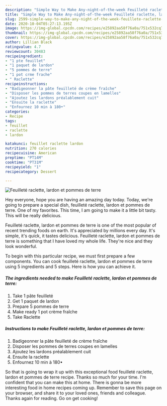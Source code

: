 ```yaml
---
description: "Simple Way to Make Any-night-of-the-week Feuilleté raclette, lardon et pommes de terre"
title: "Simple Way to Make Any-night-of-the-week Feuilleté raclette, lardon et pommes de terre"
slug: 2599-simple-way-to-make-any-night-of-the-week-feuillete-raclette-lardon-et-pommes-de-terre
date: 2020-10-04T05:27:13.195Z
image: https://img-global.cpcdn.com/recipes/e25892aa58f76a0a/751x532cq70/feuillete-raclette-lardon-et-pommes-de-terre-photo-principale-de-la-recette.jpg
thumbnail: https://img-global.cpcdn.com/recipes/e25892aa58f76a0a/751x532cq70/feuillete-raclette-lardon-et-pommes-de-terre-photo-principale-de-la-recette.jpg
cover: https://img-global.cpcdn.com/recipes/e25892aa58f76a0a/751x532cq70/feuillete-raclette-lardon-et-pommes-de-terre-photo-principale-de-la-recette.jpg
author: Lillian Black
ratingvalue: 4.7
reviewcount: 30483
recipeingredient:
- "1 pte feuillet"
- "1 paquet de lardon"
- "5 pommes de terre"
- "1 pot crme frache"
- " Raclette"
recipeinstructions:
- "Badigeonner la pâte feuilleté de crème fraîche"
- "Disposer les pommes de terres coupes en lamelles"
- "Ajoutez les lardons préalablement cuit"
- "Ensuite la raclette"
- "Enfournez 10 min à 180•"
categories:
- Recipe
tags:
- feuillet
- raclette
- lardon

katakunci: feuillet raclette lardon 
nutrition: 270 calories
recipecuisine: American
preptime: "PT14M"
cooktime: "PT31M"
recipeyield: "1"
recipecategory: Dessert

---
```



![Feuilleté raclette, lardon et pommes de terre](https://img-global.cpcdn.com/recipes/e25892aa58f76a0a/751x532cq70/feuillete-raclette-lardon-et-pommes-de-terre-photo-principale-de-la-recette.jpg)

Hey everyone, hope you are having an amazing day today. Today, we're going to prepare a special dish, feuilleté raclette, lardon et pommes de terre. One of my favorites. This time, I am going to make it a little bit tasty. This will be really delicious.

Feuilleté raclette, lardon et pommes de terre is one of the most popular of recent trending foods on earth. It's appreciated by millions every day. It's simple, it's quick, it tastes delicious. Feuilleté raclette, lardon et pommes de terre is something that I have loved my whole life. They're nice and they look wonderful.




To begin with this particular recipe, we must first prepare a few components. You can cook feuilleté raclette, lardon et pommes de terre using 5 ingredients and 5 steps. Here is how you can achieve it.

<!--inarticleads1-->

##### The ingredients needed to make Feuilleté raclette, lardon et pommes de terre:

1. Take 1 pâte feuilleté
1. Get 1 paquet de lardon
1. Prepare 5 pommes de terre
1. Make ready 1 pot crème fraîche
1. Take  Raclette




<!--inarticleads2-->

##### Instructions to make Feuilleté raclette, lardon et pommes de terre:

1. Badigeonner la pâte feuilleté de crème fraîche
1. Disposer les pommes de terres coupes en lamelles
1. Ajoutez les lardons préalablement cuit
1. Ensuite la raclette
1. Enfournez 10 min à 180•




So that is going to wrap it up with this exceptional food feuilleté raclette, lardon et pommes de terre recipe. Thanks so much for your time. I'm confident that you can make this at home. There is gonna be more interesting food in home recipes coming up. Remember to save this page on your browser, and share it to your loved ones, friends and colleague. Thanks again for reading. Go on get cooking!
